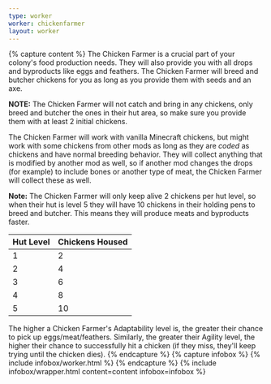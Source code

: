 ```yaml
---
type: worker
worker: chickenfarmer
layout: worker
---
```

{% capture content %}
The Chicken Farmer is a crucial part of your colony's food production needs. They will also provide you with all drops and byproducts like eggs and feathers. The Chicken Farmer will breed and butcher chickens for you as long as you provide them with seeds and an axe.

**NOTE:** The Chicken Farmer will not catch and bring in any chickens, only breed and butcher the ones in their hut area, so make sure you provide them with at least 2 initial chickens.

The Chicken Farmer will work with vanilla Minecraft chickens, but might work with some chickens from other mods as long as they are *coded* as chickens and have normal breeding behavior. They will collect anything that is modified by another mod as well, so if another mod changes the drops (for example) to include bones or another type of meat, the Chicken Farmer will collect these as well.

**Note:** The Chicken Farmer will only keep alive 2 chickens per hut level, so when their hut is level 5 they will have 10 chickens in their holding pens to breed and butcher. This means they will produce meats and byproducts faster.

| Hut Level | Chickens Housed |
| --------- | --------------- |
| 1         | 2               |
| 2         | 4               |
| 3         | 6               |
| 4         | 8               |
| 5         | 10              |

The higher a Chicken Farmer's Adaptability level is, the greater their chance to pick up eggs/meat/feathers. Similarly, the greater their Agility level, the higher their chance to successfully hit a chicken (if they miss, they'll keep trying until the chicken dies).
{% endcapture %}
{% capture infobox %}
{% include infobox/worker.html %}
{% endcapture %}
{% include infobox/wrapper.html content=content infobox=infobox %}